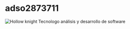 # adso2873711
![Hollow knight](https://www.google.com/url?sa=i&url=https%3A%2F%2Fwww.pinterest.com%2Ffvronald27%2Fcr7%2F&psig=AOvVaw0_ukYGE_LBKzCMraJDv2dc&ust=1708432192456000&source=images&cd=vfe&opi=89978449&ved=0CBIQjRxqFwoTCLjsroG0t4QDFQAAAAAdAAAAABAE)
Tecnologo análisis y desarrollo de software
